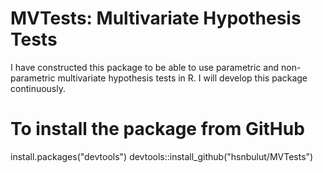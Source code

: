 # **MVTests: Multivariate Hypothesis Tests**

I have constructed this package to be able to use parametric and non-parametric multivariate hypothesis tests in R. 
I will develop this package continuously.

# To install the package from GitHub

install.packages("devtools")
devtools::install_github("hsnbulut/MVTests")
